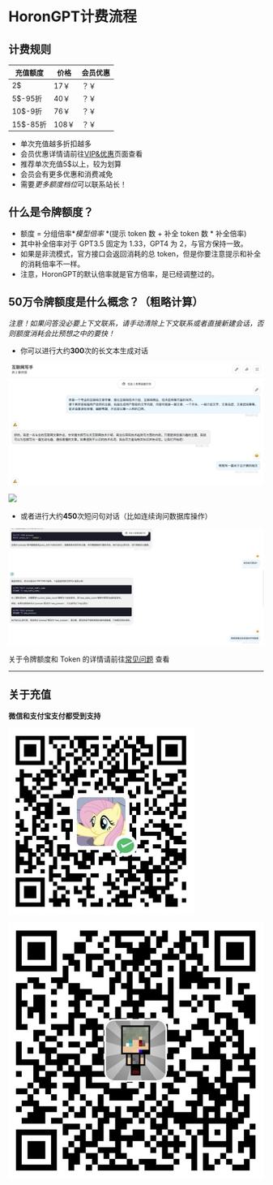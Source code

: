 # HoronGPT计费流程

## 计费规则

| **充值额度** | **价格** | **会员优惠** |
| ------------ | -------- | ------------ |
| 2$           | 17￥     | ？￥         |
| 5$-95折      | 40￥     | ？￥         |
| 10$-9折      | 76￥     | ？￥         |
| 15$-85折     | 108￥    | ？￥         |

-   单次充值越多折扣越多
-   会员优惠详情请前往[VIP&优惠](/HoronGPT/VIP&Favourable)页面查看
-   推荐单次充值5$以上，较为划算
-   会员会有更多优惠和消费减免
-   需要*更多额度档位*可以联系站长！

## **什么是令牌额度？**

-   额度 = 分组倍率\**模型倍率* \*(提示 token 数 + 补全 token 数 \* 补全倍率)
-   其中补全倍率对于 GPT3.5 固定为 1.33，GPT4 为 2，与官方保持一致。
-   如果是非流模式，官方接口会返回消耗的总 token，但是你要注意提示和补全的消耗倍率不一样。
-   注意，HoronGPT的默认倍率就是官方倍率，是已经调整过的。

## **50万令牌额度是什么概念？（粗略计算）**

*_注意！如果问答没必要上下文联系，请手动清除上下文联系或者直接新建会话，否则额度消耗会比预想之中的要快！_*

-   你可以进行大约**300**次的长文本生成对话

![](./Charge&Limit/horongpt1.png)

![](https://sh.cdn.thorn.red/39ddb98e-992f-489b-8c2c-99028ceed52b/tlo1owlx2b7agllf/docImg/2122193723-559526.png)

-   或者进行大约**450**次短问句对话（比如连续询问数据库操作）

![](./Charge&Limit/horongpt3.png)

关于令牌额度和 Token 的详情请前往[常见问题](https://doc.horon.top/articles/qob3876qhrk5mqkg) 查看

---

## 关于充值

**微信和支付宝支付都受到支持**

![](./Charge&Limit/wechatpay.jpg)

![](./Charge&Limit/alipay.jpg)
